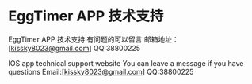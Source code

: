 # EggTimer APP 技术支持

EggTimer APP 技术支持
有问题的可以留言
邮箱地址：[kissky8023@gmail.com]
QQ:38800225

IOS app technical support website
You can leave a message if you have questions
Email:[kissky8023@gmail.com]
QQ:38800225

